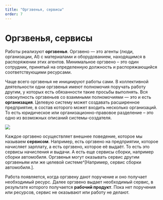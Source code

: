 ```yaml
---
title: "Оргзвенья, сервисы"
order: 7
---
```


# Оргзвенья, сервисы

Работы реализуют **оргзвенья**. Оргзвено — это агенты (люди, организации, AI) с материалами и оборудованием, находящимся в распоряжении этих агентов. Минимальное оргзвено – это один сотрудник, принятый на определенную должность и распоряжающийся соответствующими ресурсами.

Чаще всего оргзвенья не инициируют работы сами. В коллективной деятельности одни оргзвенья имеют полномочия поручать работу другим, у которых есть обязанности такие просьбы выполнять. Вся совокупность оргзвеньев со взаимными полномочиями — это и есть **организация**. Целевую систему может создавать расширенное предприятие, в состав которого может входить несколько организаций. То есть юридическое или организационно-правовое разделение – это одно из возможных описаний системы-создателя.

![](/ru/systems-thinking-introduction/39.png)

Каждое оргзвено осуществляет внешнее поведение, которое мы называем **сервисом**. Например, есть оргзвено на предприятии, которое начисляет зарплату, а есть оргзвено, которое её выдаёт. То есть это сервисы начисления и выдачи. А есть еще сервисы сборки, например сборки автомобиля. Оргзвенья могут оказывать сервис другим оргзвеньям или же целевой системе^[Например, сервис сборки автомобиля.].

Работа появляется, когда оргзвену дают поручение и оно получает необходимый ресурс. Далее оргзвено выдает необходимый сервис, в результате которого получается **рабочий продукт**. Пока нет поручения или ресурсов, сервис не оказывают или работу не делают.